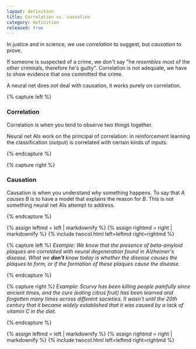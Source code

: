 ```yaml
---
layout: definition
title: Correlation vs. causation
category: definition
released: true
---
```


In justice and in science, we use *correlation* to suggest, but *causation* to prove.

If someone is suspected of a crime, we don't say "he *resembles* most of the other
criminals, therefore he's guilty". Correlation is not adequate, we have to show
evidence that one committed the crime.

A neural net does not deal with causation, it works purely on correlation.

{% capture left %}

### Correlation

Correlation is when you tend to observe two things together.

Neural net AIs work on the principal of correlation: in reinforcement learning
the classification (output) is correlated with certain kinds of inputs.



{% endcapture %}

{% capture right %}

### Causation

Causation is when you understand *why* something happens. To say that
*A causes B* is to have a model that explains the reason for *B*. This
is not something neural net AIs attempt to address.



{% endcapture %}

{% assign leftmd = left | markdownify %}
{% assign rightmd = right | markdownify %}
{% include twocol.html left=leftmd right=rightmd %}


{% capture left %}
*Example:
We know that the presence of beta-amyloid plaques are correlated with
neural degeneration found in Alzheimer's disease. What we **don't** know
today is whether the disease causes the plaques to form, or if the
formation of these plaques cause the disease.*

{% endcapture %}

{% capture right %}
*Example:
Scurvy has been killing people painfully since ancient times, and the
cure (eating citrus fruit) has been learned and forgotten many times
across different societies. It wasn't until the 20th century that it
became widely established that it was caused by a lack of vitamin C in
the diet.*

{% endcapture %}

{% assign leftmd = left | markdownify %}
{% assign rightmd = right | markdownify %}
{% include twocol.html left=leftmd right=rightmd %}
